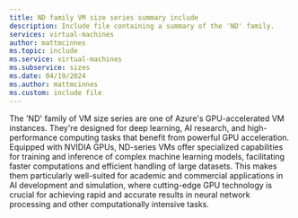 ```yaml
---
title: ND family VM size series summary include
description: Include file containing a summary of the 'ND' family.
services: virtual-machines
author: mattmcinnes
ms.topic: include
ms.service: virtual-machines
ms.subservice: sizes
ms.date: 04/19/2024
ms.author: mattmcinnes
ms.custom: include file
---
```

The 'ND' family of VM size series are one of Azure's GPU-accelerated VM instances. They're designed for deep learning, AI research, and high-performance computing tasks that benefit from powerful GPU acceleration. Equipped with NVIDIA GPUs, ND-series VMs offer specialized capabilities for training and inference of complex machine learning models, facilitating faster computations and efficient handling of large datasets. This makes them particularly well-suited for academic and commercial applications in AI development and simulation, where cutting-edge GPU technology is crucial for achieving rapid and accurate results in neural network processing and other computationally intensive tasks.